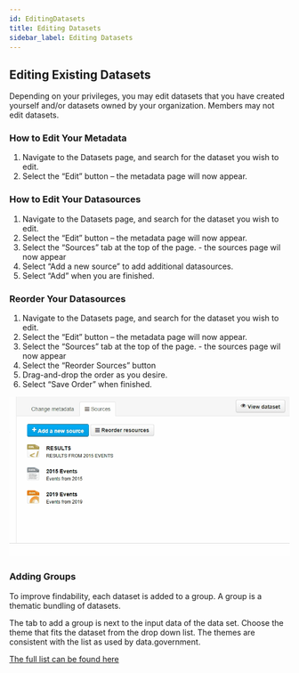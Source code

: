 ```yaml
---
id: EditingDatasets
title: Editing Datasets
sidebar_label: Editing Datasets
---
```


## Editing Existing Datasets
Depending on your privileges, you may edit datasets that you have created yourself and/or datasets owned by your organization. Members may not edit datasets.


### How to Edit Your Metadata
1. Navigate to the Datasets page, and search for the dataset you wish to edit.
2. Select the “Edit” button – the metadata page will now appear. 

### How to Edit Your Datasources
1. Navigate to the Datasets page, and search for the dataset you wish to edit.
2. Select the “Edit” button – the metadata page will now appear. 
3. Select the “Sources” tab at the top of the page. - the sources page wil now appear
4. Select “Add a new source” to add additional datasources.
5. Select “Add” when you are finished.

### Reorder Your Datasources
1. Navigate to the Datasets page, and search for the dataset you wish to edit.
2. Select the “Edit” button – the metadata page will now appear. 
3. Select the “Sources” tab at the top of the page. - the sources page wil now appear
4. Select the “Reorder Sources” button 
5. Drag-and-drop the order as you desire. 
6. Select “Save Order” when finished.

![SCREENCAST: Re-order datasources](assets/EditingDatasets/dataplatform_user_EditingDataset_Reorder.gif)

### Adding Groups

To improve findability, each dataset is added to a group. A group is a thematic bundling of datasets.

The tab to add a group is next to the input data of the data set. Choose the theme that fits the dataset from the drop down list. The themes are consistent with the list as used by data.government. 

[The full list can be found here](https://data.overheid.nl/data/group)
